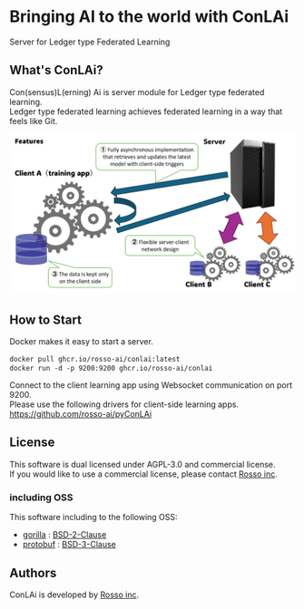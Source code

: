 # Bringing AI to the world with ConLAi
Server for Ledger type Federated Learning

## What's ConLAi?
Con(sensus)L(erning) Ai is server module for Ledger type federated learning.  
Ledger type federated learning achieves federated learning in a way that feels like Git.  

![features](https://github.com/rosso-ai/conlai/blob/main/docs/images/conlai_features.png?raw=true)

## How to Start
Docker makes it easy to start a server.

```shell
docker pull ghcr.io/rosso-ai/conlai:latest
docker run -d -p 9200:9200 ghcr.io/rosso-ai/conlai
```

Connect to the client learning app using Websocket communication on port 9200.  
Please use the following drivers for client-side learning apps.  
https://github.com/rosso-ai/pyConLAi

## License
This software is dual licensed under AGPL-3.0 and commercial license.  
If you would like to use a commercial license, please contact [Rosso inc](https://www.rosso-tokyo.co.jp/contact/).

### including OSS
This software including to the following OSS:
* [gorilla](https://github.com/gorilla/websocket) : [BSD-2-Clause](https://github.com/gorilla/websocket/blob/main/LICENSE)
* [protobuf](https://github.com/protocolbuffers/protobuf) : [BSD-3-Clause](https://github.com/protocolbuffers/protobuf/blob/main/LICENSE)

## Authors
ConLAi is developed by [Rosso inc](https://www.rosso-tokyo.co.jp/).
